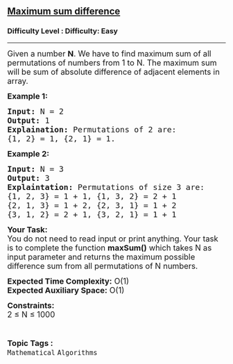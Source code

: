 <h2><a href="https://www.geeksforgeeks.org/problems/maximum-sum-difference2545/1?page=3&difficulty=Easy,Medium&status=unsolved,attempted&sprint=94ade6723438d94ecf0c00c3937dad55&sortBy=accuracy">Maximum sum difference</a></h2><h3>Difficulty Level : Difficulty: Easy</h3><hr><div class="problems_problem_content__Xm_eO"><p><span style="font-size:18px">Given a number <strong>N</strong>. We have to find maximum sum of all permutations of numbers from 1 to N. The maximum sum will be sum of absolute difference of adjacent elements in array.</span></p>

<p><strong><span style="font-size:18px">Example 1:</span></strong></p>

<pre><span style="font-size:18px"><strong>Input:</strong> N = 2
<strong>Output:</strong> 1
<strong>Explaination:</strong> Permutations of 2 are: 
{1, 2} = 1, {2, 1} = 1.</span></pre>

<p><strong><span style="font-size:18px">Example 2:</span></strong></p>

<pre><span style="font-size:18px"><strong>Input:</strong> N = 3
<strong>Output:</strong> 3
<strong>Explaintation:</strong> Permutations of size 3 are: 
{1, 2, 3} = 1 + 1, {1, 3, 2} = 2 + 1 
{2, 1, 3} = 1 + 2, {2, 3, 1} = 1 + 2 
{3, 1, 2} = 2 + 1, {3, 2, 1} = 1 + 1 </span></pre>

<p><span style="font-size:18px"><strong>Your Task:</strong><br>
You do not need to read input or print anything. Your task is to complete the function <strong>maxSum()</strong> which takes N as input parameter and returns the maximum possible difference sum from all permutations of N numbers.</span></p>

<p><span style="font-size:18px"><strong>Expected Time Complexity:</strong> O(1)<br>
<strong>Expected Auxiliary Space:</strong> O(1)</span></p>

<p><span style="font-size:18px"><strong>Constraints:</strong><br>
2 ≤ N ≤ 1000</span></p>
</div><br><p><span style=font-size:18px><strong>Topic Tags : </strong><br><code>Mathematical</code>&nbsp;<code>Algorithms</code>&nbsp;